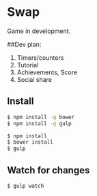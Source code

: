 # Swap
Game in development.

##Dev plan:
1. Timers/counters
2. Tutorial
3. Achievements, Score
4. Social share

## Install

```sh
$ npm install -g bower
$ npm install -g gulp
```

```sh
$ npm install
$ bower install
$ gulp
```

## Watch for changes

```sh
$ gulp watch
```
